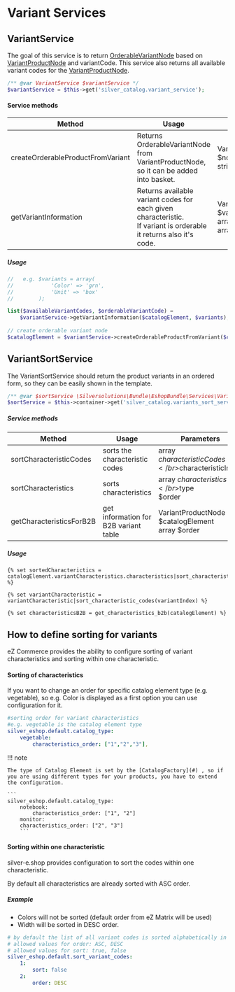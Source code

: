 # Variant Services

## VariantService

The goal of this service is to return [OrderableVariantNode](23560374.html) based on [VariantProductNode](23560374.html) and variantCode. This service also returns all available variant codes for the [VariantProductNode](23560374.html).

``` php
/** @var VariantService $variantService */
$variantService = $this->get('silver_catalog.variant_service');
```

#### Service methods

|Method|Usage|Parameters|Return|
|--- |--- |--- |--- |
|createOrderableProductFromVariant|Returns OrderableVariantNode from VariantProductNode,</br>so it can be added into basket.|VariantProductNode $node</br>string $variantCode|OrderableVariantNode|
|getVariantInformation|Returns available variant codes for each given characteristic.</br>If variant is orderable it returns also it's code.|VariantProductNode $variantProduct</br>array $variants = array()|array()|


##### Usage

``` php
//   e.g. $variants = array(
//            'Color' => 'grn', 
//            'Unit' => 'box'
//        );

list($availableVariantCodes, $orderableVariantCode) =
    $variantService->getVariantInformation($catalogElement, $variants);
 
// create orderable variant node
$catalogElement = $variantService->createOrderableProductFromVariant($catalogElement, $variantCode);
```

## VariantSortService

The VariantSortService should return the product variants in an ordered form, so they can be easily shown in the template.

``` php
/** @var $sortService \Silversolutions\Bundle\EshopBundle\Services\VariantSortService */
$sortService = $this->container->get('silver_catalog.variants_sort_service');
```

##### Service methods

|Method|Usage|Parameters|Return|Twig method|
|--- |--- |--- |--- |--- |
|sortCharacteristicCodes|sorts the characteristic codes|array $characteristicCodes</br>$characteristicIndex|array()|sort_characteristic_codes()|
|sortCharacteristics|sorts characteristics|array $characteristics</br>$type</br>$order|array()|sort_characteristics()|
|getCharacteristicsForB2B|get information for B2B variant table|VariantProductNode $catalogElement</br>array $order|array()||

##### Usage

``` 
{% set sortedCharacterictics = catalogElement.variantCharacteristics.characteristics|sort_characteristics(catalogElement.type) %}

{% set variantCharacteristic = variantCharacteristic|sort_characteristic_codes(variantIndex) %}
 
{% set characteristicsB2B = get_characteristics_b2b(catalogElement) %}
```

## How to define sorting for variants

eZ Commerce provides the ability to configure sorting of variant characteristics and sorting within one characteristic.

#### Sorting of characteristics

If you want to change an order for specific catalog element type (e.g. vegetable), so e.g. Color is displayed as a first option you can use configuration for it.

``` yaml
#sorting order for variant characteristics
#e.g. vegetable is the catalog element type
silver_eshop.default.catalog_type:
    vegetable:
        characteristics_order: ["1","2","3"],
```

!!! note

    The type of Catalog Element is set by the [CatalogFactory](#) , so if you are using different types for your products, you have to extend the configuration.

    ```
    silver_eshop.default.catalog_type:
        notebook:
            characteristics_order: ["1", "2"]
        monitor:
        characteristics_order: ["2", "3"]
        ```

#### Sorting within one characteristic

silver-e.shop provides configuration to sort the codes within one characteristic.

By default all characteristics are already sorted with ASC order. 

##### Example

- Colors will not be sorted (default order from eZ Matrix will be used)
- Width will be sorted in DESC order.

``` yaml
# by default the list of all variant codes is sorted alphabetically in the ASC order
# allowed values for order: ASC, DESC
# allowed values for sort: true, false
silver_eshop.default.sort_variant_codes:
    1:
        sort: false
    2:
        order: DESC
```
